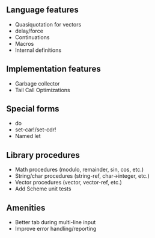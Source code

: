 ## Language features

* Quasiquotation for vectors
* delay/force
* Continuations
* Macros
* Internal definitions

## Implementation features

* Garbage collector
* Tail Call Optimizations

## Special forms

* do
* set-car!/set-cdr!
* Named let

## Library procedures

* Math procedures (modulo, remainder, sin, cos, etc.)
* String/char procedures (string-ref, char->integer, etc.)
* Vector procedures (vector, vector-ref, etc.)
* Add Scheme unit tests

## Amenities

* Better tab during multi-line input
* Improve error handling/reporting
